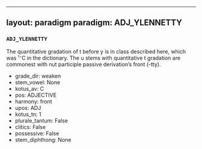 
---
layout: paradigm
paradigm: ADJ_YLENNETTY
---
### ` ADJ_YLENNETTY `

The quantitative gradation of t before y is in class described here, which was ¹⁻C in the dictionary. The u stems with quantitative t gradation are commonest with nut participle passive derivation’s front (-tty).
* grade_dir: weaken
* stem_vowel: None
* kotus_av: C
* pos: ADJECTIVE
* harmony: front
* upos: ADJ
* kotus_tn: 1
* plurale_tantum: False
* clitics: False
* possessive: False
* stem_diphthong: None
